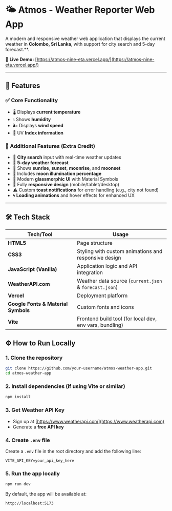 # 🌤️ Atmos - Weather Reporter Web App

A modern and responsive weather web application that displays the current weather in **Colombo, Sri Lanka**, with support for city search and 5-day forecast.**.

🔗 **Live Demo:** [https://atmos-nine-eta.vercel.app/](https://atmos-nine-eta.vercel.app/)

---

## 🚀 Features

### ✅ Core Functionality
- 🌡️ Displays **current temperature**
- 💧 Shows **humidity**
- 🌬️ Displays **wind speed**
- 🔆 UV **Index information**

### 🧠 Additional Features (Extra Credit)
- 🔎 **City search** input with real-time weather updates
- 📅 **5-day weather forecast**
- 🌇 Shows **sunrise**, **sunset**, **moonrise**, and **moonset**
- 🌙 Includes **moon illumination percentage**
- 🎨 Modern **glassmorphic UI** with Material Symbols
- 📱 Fully **responsive design** (mobile/tablet/desktop)
- ⚠️ Custom **toast notifications** for error handling (e.g., city not found)
- 🌀 **Loading animations** and hover effects for enhanced UX

---

## 🛠️ Tech Stack

| Tech/Tool        | Usage                                  |
|------------------|-----------------------------------------|
| **HTML5**        | Page structure                          |
| **CSS3**         | Styling with custom animations and responsive design |
| **JavaScript (Vanilla)** | Application logic and API integration |
| **WeatherAPI.com** | Weather data source (`current.json` & `forecast.json`) |
| **Vercel**       | Deployment platform                     |
| **Google Fonts & Material Symbols** | Custom fonts and icons |
| **Vite**         | Frontend build tool (for local dev, env vars, bundling) |

## ⚙️ How to Run Locally

### 1. Clone the repository

```bash
git clone https://github.com/your-username/atmos-weather-app.git
cd atmos-weather-app
````

### 2. Install dependencies (if using Vite or similar)

```bash
npm install
```
### 3. Get Weather API Key

* Sign up at [https://www.weatherapi.com](https://www.weatherapi.com)
* Generate a **free API key**

### 4. Create `.env` file

Create a `.env` file in the root directory and add the following line:

```env
VITE_API_KEY=your_api_key_here
```

### 5. Run the app locally

```bash
npm run dev
```

By default, the app will be available at:

```
http://localhost:5173
```

